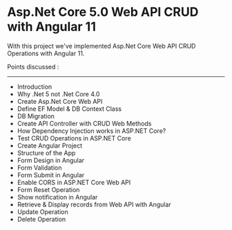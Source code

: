 # Asp.Net Core 5.0 Web API CRUD with Angular 11
With this project we've implemented Asp.Net Core Web API CRUD Operations with Angular 11.

Points discussed :
_____________________
- Introduction
- Why .Net 5 not .Net Core 4.0
- Create Asp.Net Core Web API
- Define EF Model & DB Context Class
- DB Migration
- Create API Controller with CRUD Web Methods
- How Dependency Injection works in ASP.NET Core?
- Test CRUD Operations in ASP.NET Core
- Create Angular Project
- Structure of the App
- Form Design in Angular
- Form Validation
- Form Submit in Angular
- Enable CORS in ASP.NET Core Web API
- Form Reset Operation
- Show notification in Angular
- Retrieve & Display records from Web API with Angular 
- Update Operation
- Delete Operation


 


